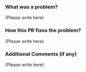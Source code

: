 ### What was a problem?

{Please write here}

### How this PR fixes the problem?

{Please write here}

### Additional Comments (if any)

{Please write here}